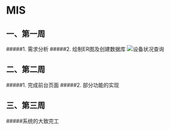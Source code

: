 # MIS

一、第一周
------- 
#####1. 需求分析
#####2. 绘制ER图及创建数据库
![设备状况查询](https://github.com/leixiang123/MIS/blob/master/DateBase_ER.png)



二、第二周
------- 
#####1. 完成前台页面
#####2. 部分功能的实现

三、第三周
------- 
#####系统的大致完工
